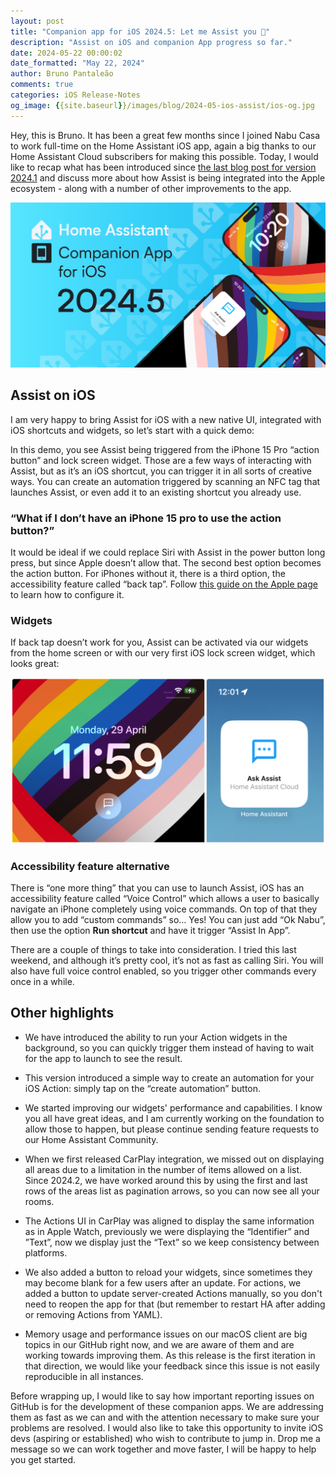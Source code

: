 ```yaml
---
layout: post
title: "Companion app for iOS 2024.5: Let me Assist you 🍎"
description: "Assist on iOS and companion App progress so far."
date: 2024-05-22 00:00:02
date_formatted: "May 22, 2024"
author: Bruno Pantaleão
comments: true
categories: iOS Release-Notes
og_image: {{site.baseurl}}/images/blog/2024-05-ios-assist/ios-og.jpg
---
```


Hey, this is Bruno. It has been a great few months since I joined Nabu Casa to work full-time on the Home Assistant iOS app, again a big thanks to our Home Assistant Cloud subscribers for making this possible. Today, I would like to recap what has been introduced since [the last blog post for version 2024.1](/blog/2024/01/29/companion-app-for-ios-20241-carplay/) and discuss more about how Assist is being integrated into the Apple ecosystem - along with a number of other improvements to the app.

![Companion App for iOS 2024.5](/images/blog/2024-05-ios-assist/ios-og.jpg)

<!--more-->

## Assist on iOS

I am very happy to bring Assist for iOS with a new native UI, integrated with iOS shortcuts and widgets, so let’s start with a quick demo:

<lite-youtube videoid="AW_eslcO6AU" videotitle="Assist in Companion App for iOS"></lite-youtube>

In this demo, you see Assist being triggered from the iPhone 15 Pro “action button” and lock screen widget. Those are a few ways of interacting with Assist, but as it’s an iOS shortcut, you can trigger it in all sorts of creative ways. You can create an automation triggered by scanning an NFC tag that launches Assist, or even add it to an existing shortcut you already use.

### “What if I don’t have an iPhone 15 pro to use the action button?”

It would be ideal if we could replace Siri with Assist in the power button long press, but since Apple doesn’t allow that. The second best option becomes the action button. For iPhones without it, there is a third option, the accessibility feature called “back tap”. Follow [this guide on the Apple page](https://support.apple.com/en-gb/guide/shortcuts/apd897693606/ios) to learn how to configure it.

### Widgets

If back tap doesn’t work for you, Assist can be activated via our widgets from the home screen or with our very first iOS lock screen widget, which looks great:

![Assist Widgets](/images/blog/2024-05-ios-assist/widgets.png)

### Accessibility feature alternative

There is “one more thing” that you can use to launch Assist, iOS has an accessibility feature called “Voice Control” which allows a user to basically navigate an iPhone completely using voice commands. On top of that they allow you to add “custom commands” so… Yes! You can just add “Ok Nabu”, then use the option **Run shortcut** and have it trigger “Assist In App”.

There are a couple of things to take into consideration. I tried this last weekend, and although it’s pretty cool, it’s not as fast as calling Siri. You will also have full voice control enabled, so you trigger other commands every once in a while.

<lite-youtube videoid="ovFqaIiefuo" videotitle="Assist in iOS using accessibility voice control"></lite-youtube>

## Other highlights

- We have introduced the ability to run your Action widgets in the background, so you can quickly trigger them instead of having to wait for the app to launch to see the result.

- This version introduced a simple way to create an automation for your iOS Action: simply tap on the “create automation” button.

- We started improving our widgets' performance and capabilities. I know you all have great ideas, and I am currently working on the foundation to allow those to happen, but please continue sending feature requests to our Home Assistant Community.

- When we first released CarPlay integration, we missed out on displaying all areas due to a limitation in the number of items allowed on a list. Since 2024.2, we have worked around this by using the first and last rows of the areas list as pagination arrows, so you can now see all your rooms.

- The Actions UI in CarPlay was aligned to display the same information as in Apple Watch, previously we were displaying the “Identifier” and ”Text”, now we display just the “Text” so we keep consistency between platforms.

- We also added a button to reload your widgets, since sometimes they may become blank for a few users after an update. For actions, we added a button to update server-created Actions manually, so you don't need to reopen the app for that (but remember to restart HA after adding or removing Actions from YAML).

- Memory usage and performance issues on our macOS client are big topics in our GitHub right now, and we are aware of them and are working towards improving them. As this release is the first iteration in that direction, we would like your feedback since this issue is not easily reproducible in all instances.

Before wrapping up, I would like to say how important reporting issues on GitHub is for the development of these companion apps. We are addressing them as fast as we can and with the attention necessary to make sure your problems are resolved. I would also like to take this opportunity to invite iOS devs (aspiring or established) who wish to contribute to jump in. Drop me a message so we can work together and move faster, I will be happy to help you get started.